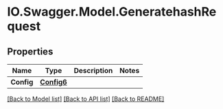 # IO.Swagger.Model.GeneratehashRequest
## Properties

Name | Type | Description | Notes
------------ | ------------- | ------------- | -------------
**Config** | [**Config6**](Config6.md) |  | 

[[Back to Model list]](../README.md#documentation-for-models) [[Back to API list]](../README.md#documentation-for-api-endpoints) [[Back to README]](../README.md)

